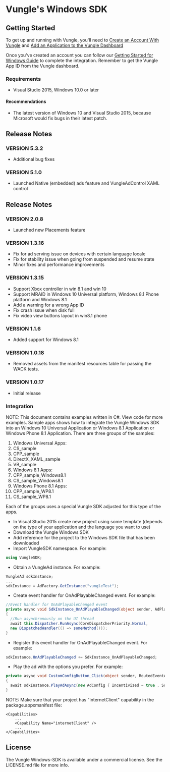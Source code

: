 # Vungle's Windows SDK

## Getting Started
To get up and running with Vungle, you'll need to [Create an Account With Vungle](https://v.vungle.com/dashboard) and [Add an Application to the Vungle Dashboard](https://support.vungle.com/hc/en-us/articles/210468678)

Once you've created an account you can follow our [Getting Started for Windows Guide](https://support.vungle.com/hc/en-us/articles/211339368-Get-started-with-Vungle-Windows-SDK) to complete the integration. Remember to get the Vungle App ID from the Vungle dashboard.

### Requirements
* Visual Studio 2015, Windows 10.0 or later
#### Recommendations
* The latest version of Windows 10 and Visual Studio 2015, because Microsoft would fix bugs in their latest patch.

## Release Notes

### VERSION 5.3.2
* Additional bug fixes

### VERSION 5.1.0
* Launched Native (embedded) ads feature and VungleAdControl XAML control

## Release Notes
### VERSION 2.0.8
* Launched new Placements feature

### VERSION 1.3.16
* Fix for ad serving issue on devices with certain language locale
* Fix for stability issue when going from suspended and resume state
* Minor fixes and performance improvements

### VERSION 1.3.15
*	Support Xbox controller in win 8.1 and win 10
*	Support MRAID in Windows 10 Universal platform, Windows 8.1 Phone platform and Windows 8.1
*	Add a warning for a wrong App ID 
*	Fix crash issue when disk full
*	Fix video view buttons layout in win8.1 phone

### VERSION 1.1.6
* Added support for Windows 8.1

### VERSION 1.0.18
* Removed assets from the manifest resources table for passing the WACK tests.

### VERSION 1.0.17
* Initial release

### Integration
NOTE: This document contains examples written in C#. View code for more examples. Sample apps shows how to integrate the Vungle Windows SDK into an Windows 10 Universal Application or Windows 8.1 Application or Windows Phone 8.1 Application. There are three groups of the samples:  

1. Windows Universal Apps:
  1. CS_sample
  2. CPP_sample
  3. DirectX_XAML_sample
  4. VB_sample
2. Windows 8.1 Apps:
  1. CPP_sample_Windows8.1
  2. CS_sample_Windows8.1
3. Windows Phone 8.1 Apps:
  1. CPP_sample_WP8.1
  2. CS_sample_WP8.1  

Each of the groups uses a special Vungle SDK adjusted for this type of the apps.

- In Visual Studio 2015 create new project using some template (depends on the type of your application and the language
you want to use)
- Download the Vungle Windows SDK
- Add reference for the project to the Windows SDK file that has been downloaded
- Import VungleSDK namespace. For example:
```c#
using VungleSDK;
```
- Obtain a VungleAd instance. For example:
```c#
VungleAd sdkInstance;
...
sdkInstance = AdFactory.GetInstance("vungleTest");
```
- Create event handler for OnAdPlayableChanged event. For example:
```c#
//Event handler for OnAdPlayableChanged event
private async void SdkInstance_OnAdPlayableChanged(object sender, AdPlayableEventArgs e)
{
  //Run asynchronously on the UI thread
  await this.Dispatcher.RunAsync(CoreDispatcherPriority.Normal,
  new DispatchedHandler(() => someMethod()));
}
```
- Register this event handler for OnAdPlayableChanged event. For example:
```c#
sdkInstance.OnAdPlayableChanged += SdkInstance_OnAdPlayableChanged;
```
- Play the ad with the options you prefer. For example:
```c#
private async void CustomConfigButton_Click(object sender, RoutedEventArgs e)
{
  await sdkInstance.PlayAdAsync(new AdConfig { Incentivized = true , SoundEnabled = false});
}
```

NOTE: Make sure that your project has "internetClient" capability in the package.appxmanifest file:
```
<Capabilities>
    ...
    <Capability Name="internetClient" />
    ...
</Capabilities>
```
## License
The Vungle Windows-SDK is available under a commercial license. See the LICENSE.md file for more info.

